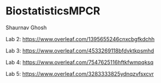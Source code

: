# BiostatisticsMPCR
Shaurnav Ghosh

Lab 2: https://www.overleaf.com/1395655246cnxcbgfkdchh

Lab 3: https://www.overleaf.com/4533269118bfdvktkpsmhd

Lab 4: https://www.overleaf.com/7547625116hftkfwmpqksq

Lab 5: https://www.overleaf.com/3283333825ydnqzvfsxcvr


